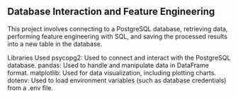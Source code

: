 ## Database Interaction and Feature Engineering
This project involves connecting to a PostgreSQL database, retrieving data, performing feature engineering with SQL, and saving the processed results into a new table in the database.

Libraries Used
psycopg2: Used to connect and interact with the PostgreSQL database.
pandas: Used to handle and manipulate data in DataFrame format.
matplotlib: Used for data visualization, including plotting charts.
dotenv: Used to load environment variables (such as database credentials) from a .env file.
